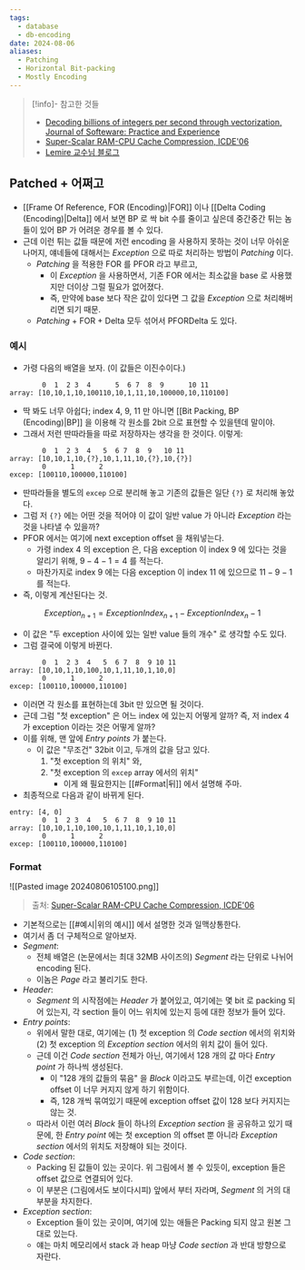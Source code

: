 ```yaml
---
tags:
  - database
  - db-encoding
date: 2024-08-06
aliases:
  - Patching
  - Horizontal Bit-packing
  - Mostly Encoding
---
```

> [!info]- 참고한 것들
> - [Decoding billions of integers per second through vectorization, Journal of Softeware: Practice and Experience](https://onlinelibrary.wiley.com/doi/10.1002/spe.2203)
> - [Super-Scalar RAM-CPU Cache Compression, ICDE'06](https://ieeexplore.ieee.org/document/1617427)
> - [Lemire 교수님 블로그](https://lemire.me/blog/2012/09/12/fast-integer-compression-decoding-billions-of-integers-per-second/)

## Patched + 어쩌고

- [[Frame Of Reference, FOR (Encoding)|FOR]] 이나 [[Delta Coding (Encoding)|Delta]] 에서 보면 BP 로 싹 bit 수를 줄이고 싶은데 중간중간 튀는 놈들이 있어 BP 가 어려운 경우를 볼 수 있다.
- 근데 이런 튀는 값들 때문에 저런 encoding 을 사용하지 못하는 것이 너무 아쉬운 나머지, 얘네들에 대해서는 *Exception* 으로 따로 처리하는 방법이 *Patching* 이다.
	- *Patching* 을 적용한 FOR 를 PFOR 라고 부르고,
		- 이 *Exception* 을 사용하면서, 기존 FOR 에서는 최소값을 base 로 사용했지만 더이상 그럴 필요가 없어졌다.
		- 즉, 만약에 base 보다 작은 값이 있다면 그 값을 *Exception* 으로 처리해버리면 되기 때문.
	- *Patching* + FOR + Delta 모두 섞어서 PFORDelta 도 있다.

### 예시

- 가령 다음의 배열을 보자. (이 값들은 이진수이다.)

```
        0  1  2 3  4      5  6 7  8  9      10 11
array: [10,10,1,10,100110,10,1,11,10,100000,10,110100]
```

- 딱 봐도 너무 아쉽다; index 4, 9, 11 만 아니면 [[Bit Packing, BP (Encoding)|BP]] 을 이용해 각 원소를 2bit 으로 표현할 수 있을텐데 말이야.
- 그래서 저런 딴따라들을 따로 저장하자는 생각을 한 것이다. 이렇게:

```
        0  1  2 3  4   5  6 7  8  9   10 11
array: [10,10,1,10,{?},10,1,11,10,{?},10,{?}]
        0      1      2
excep: [100110,100000,110100]
```

- 딴따라들을 별도의 `excep` 으로 분리해 놓고 기존의 값들은 일단 `{?}` 로 처리해 놓았다.
- 그럼 저 `{?}` 에는 어떤 것을 적어야 이 값이 일반 value 가 아니라 *Exception* 라는 것을 나타낼 수 있을까?
- PFOR 에서는 여기에 next exception offset 을 채워넣는다.
	- 가령 index 4 의 exception 은, 다음 exception 이 index 9 에 있다는 것을 알리기 위해, $9 - 4 - 1 = 4$ 를 적는다.
	- 마찬가지로 index 9 에는 다음 exception 이 index 11 에 있으므로 $11 - 9 - 1$ 를 적는다.
- 즉, 이렇게 계산된다는 것.

$$
Exception_{n + 1} = ExceptionIndex_{n + 1} - ExceptionIndex_{n} - 1
$$

- 이 값은 "두 exception 사이에 있는 일반 value 들의 개수" 로 생각할 수도 있다.
- 그럼 결국에 이렇게 바뀐다.

```
        0  1  2 3  4   5  6 7  8  9 10 11
array: [10,10,1,10,100,10,1,11,10,1,10,0]
        0      1      2
excep: [100110,100000,110100]
```

- 이러면 각 원소를 표현하는데 3bit 만 있으면 될 것이다.
- 근데 그럼 "첫 exception" 은 어느 index 에 있는지 어떻게 알까? 즉, 저 index 4 가 exception 이라는 것은 어떻게 알까?
- 이를 위해, 맨 앞에 *Entry points* 가 붙는다.
	- 이 값은 "무조건" 32bit 이고, 두개의 값을 담고 있다.
		1) "첫 exception 의 위치" 와,
		2) "첫 exception 의 `excep` array 에서의 위치"
			- 이게 왜 필요한지는 [[#Format|뒤]] 에서 설명해 주마.
- 최종적으로 다음과 같이 바뀌게 된다.

```
entry: [4, 0]
        0  1  2 3  4   5  6 7  8  9 10 11
array: [10,10,1,10,100,10,1,11,10,1,10,0]
        0      1      2
excep: [100110,100000,110100]
```

### Format

![[Pasted image 20240806105100.png]]
> 출처: [Super-Scalar RAM-CPU Cache Compression, ICDE'06](https://ieeexplore.ieee.org/document/1617427)

- 기본적으로는 [[#예시|위의 예시]] 에서 설명한 것과 일맥상통한다.
- 여기서 좀 더 구체적으로 알아보자.
- *Segment*:
	- 전체 배열은 (논문에서는 최대 32MB 사이즈의) *Segment* 라는 단위로 나뉘어 encoding 된다.
	- 이놈은 *Page* 라고 불리기도 한다.
- *Header*:
	- *Segment* 의 시작점에는 *Header* 가 붙어있고, 여기에는 몇 bit 로 packing 되어 있는지, 각 section 들이 어느 위치에 있는지 등에 대한 정보가 들어 있다.
- *Entry points*:
	- 위에서 말한 대로, 여기에는 (1) 첫 exception 의 *Code section* 에서의 위치와 (2) 첫 exception 의 *Exception section* 에서의 위치 값이 들어 있다.
	- 근데 이건 *Code section* 전체가 아닌, 여기에서 128 개의 값 마다 *Entry point* 가 하나씩 생성된다.
		- 이 "128 개의 값들의 묶음" 을 *Block* 이라고도 부르는데, 이건 exception offset 이 너무 커지지 않게 하기 위함이다.
		- 즉, 128 개씩 묶여있기 때문에 exception offset 값이 128 보다 커지지는 않는 것.
	- 따라서 이런 여러 *Block* 들이 하나의 *Exception section* 을 공유하고 있기 때문에, 한 *Entry point* 에는 첫 exception 의 offset 뿐 아니라 *Exception section* 에서의 위치도 저장해야 되는 것이다.
- *Code section*:
	- Packing 된 값들이 있는 곳이다. 위 그림에서 볼 수 있듯이, exception 들은 offset 값으로 연결되어 있다.
	- 이 부분은 (그림에서도 보이다시피) 앞에서 부터 자라며, *Segment* 의 거의 대부분을 차지한다.
- *Exception section*:
	- Exception 들이 있는 곳이며, 여기에 있는 애들은 Packing 되지 않고 원본 그대로 있는다.
	- 얘는 마치 메모리에서 stack 과 heap 마냥 *Code section* 과 반대 방향으로 자란다.